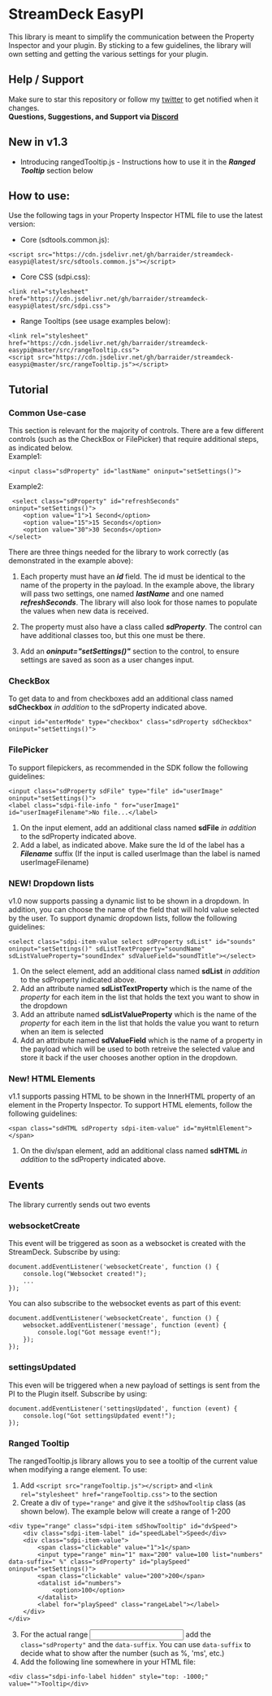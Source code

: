 # StreamDeck EasyPI

This library is meant to simplify the communication between the Property Inspector and your plugin.
By sticking to a few guidelines, the library will own setting and getting the various settings for your plugin.

## Help / Support
Make sure to star this repository or follow my [twitter](https://twitter.com/realBarRaider) to get notified when it changes.  
**Questions, Suggestions, and Support via [Discord](http://discord.barraider.com)**

## New in v1.3
- Introducing rangedTooltip.js - Instructions how to use it in the ***Ranged Tooltip*** section below

## How to use:
Use the following tags in your Property Inspector HTML file to use the latest version:
 - Core (sdtools.common.js):
```
<script src="https://cdn.jsdelivr.net/gh/barraider/streamdeck-easypi@latest/src/sdtools.common.js"></script>
```  
 - Core CSS (sdpi.css): 
 ```
<link rel="stylesheet" href="https://cdn.jsdelivr.net/gh/barraider/streamdeck-easypi@latest/src/sdpi.css">
 ```  
 - Range Tooltips (see usage examples below):
```
<link rel="stylesheet" href="https://cdn.jsdelivr.net/gh/barraider/streamdeck-easypi@master/src/rangeTooltip.css">
<script src="https://cdn.jsdelivr.net/gh/barraider/streamdeck-easypi@master/src/rangeTooltip.js"></script>
``` 

## Tutorial
### Common Use-case
This section is relevant for the majority of controls. There are a few different controls (such as the CheckBox or FilePicker) that require additional steps, as indicated below.   
Example1:  
```
<input class="sdProperty" id="lastName" oninput="setSettings()">
```

Example2:  
```
 <select class="sdProperty" id="refreshSeconds" oninput="setSettings()">
	<option value="1">1 Second</option>
	<option value="15">15 Seconds</option>
	<option value="30">30 Seconds</option>
</select>

```

There are three things needed for the library to work correctly (as demonstrated in the example above):
1. Each property must have an ***id*** field. The id must be identical to the name of the property in the payload. In the example above, the library will pass two settings, one named ***lastName*** and one named ***refreshSeconds***. The library will also look for those names to populate the values when new data is received.

2. The property must also have a class called ***sdProperty***. The control can have additional classes too, but this one must be there.

3. Add an ***oninput="setSettings()"*** section to the control, to ensure settings are saved as soon as a user changes input.

### CheckBox
To get data to and from checkboxes add an additional class named **sdCheckbox** _in addition_ to the sdProperty indicated above.

```
<input id="enterMode" type="checkbox" class="sdProperty sdCheckbox" oninput="setSettings()">
```

### FilePicker
To support filepickers, as recommended in the SDK follow the following guidelines:

```
<input class="sdProperty sdFile" type="file" id="userImage" oninput="setSettings()">
<label class="sdpi-file-info " for="userImage1" id="userImageFilename">No file...</label>
```

1. On the input element, add an additional class named **sdFile** _in addition_ to the sdProperty indicated above.
2. Add a label, as indicated above. Make sure the Id of the label has a ***Filename*** suffix (If the input is called userImage than the label is named userImageFilename)

### NEW! Dropdown lists
v1.0 now supports passing a dynamic list to be shown in a dropdown. In addition, you can choose the name of the field that will hold value selected by the user.
To support dynamic dropdown lists, follow the following guidelines:

```
<select class="sdpi-item-value select sdProperty sdList" id="sounds" oninput="setSettings()" sdListTextProperty="soundName" sdListValueProperty="soundIndex" sdValueField="soundTitle"></select>
```

1. On the select element, add an additional class named **sdList** _in addition_ to the sdProperty indicated above.
2. Add an attribute named **sdListTextProperty** which is the name of the *property* for each item in the list that holds the text you want to show in the dropdown
3. Add an attribute named **sdListValueProperty** which is the name of the *property* for each item in the list that holds the value you want to return when an item is selected
4. Add an attribute named **sdValueField** which is the name of a property in the payload which will be used to both retreive the selected value and store it back if the user chooses another option in the dropdown.

### New! HTML Elements
v1.1 supports passing HTML to be shown in the InnerHTML property of an element in the Property Inspector.
To support HTML elements, follow the following guidelines:

```
<span class="sdHTML sdProperty sdpi-item-value" id="myHtmlElement"></span>
```

1. On the div/span element, add an additional class named **sdHTML** _in addition_ to the sdProperty indicated above.

## Events
The library currently sends out two events
### websocketCreate
This event will be triggered as soon as a websocket is created with the StreamDeck.
Subscribe by using: 
```
document.addEventListener('websocketCreate', function () {
	console.log("Websocket created!");
	...
});
```

You can also subscribe to the websocket events as part of this event:

```
document.addEventListener('websocketCreate', function () {
	websocket.addEventListener('message', function (event) {
		console.log("Got message event!");
	});
});
```

### settingsUpdated
This even will be triggered when a new payload of settings is sent from the PI to the Plugin itself.
Subscribe by using: 

```
document.addEventListener('settingsUpdated', function (event) {
    console.log("Got settingsUpdated event!");
});
```

### Ranged Tooltip
The rangedTooltip.js library allows you to see a tooltip of the current value when modifying a range element.
To use:
1. Add `<script src="rangeTooltip.js"></script>` and `<link rel="stylesheet" href="rangeTooltip.css">` to the <head> section  
2. Create a div of `type="range"` and give it the `sdShowTooltip` class (as shown below). The example below will create a range of 1-200
```
<div type="range" class="sdpi-item sdShowTooltip" id="dvSpeed">
	<div class="sdpi-item-label" id="speedLabel">Speed</div>
	<div class="sdpi-item-value">
		<span class="clickable" value="1">1</span>
		<input type="range" min="1" max="200" value=100 list="numbers" data-suffix=" %" class="sdProperty" id="playSpeed" oninput="setSettings()">
		<span class="clickable" value="200">200</span>
		<datalist id="numbers">
			<option>100</option>
		</datalist>
		<label for="playSpeed" class="rangeLabel"></label>
	</div>
</div>
```  
3. For the actual range <input> add the `class="sdProperty"` and the `data-suffix`. You can use `data-suffix` to decide what to show after the number (such as %, 'ms', etc.)
4. Add the following line somewhere in your HTML file:  
```
<div class="sdpi-info-label hidden" style="top: -1000;" value="">Tooltip</div>
```
		